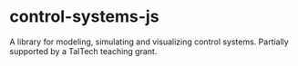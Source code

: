 # control-systems-js
A library for modeling, simulating and visualizing control systems. Partially supported by a TalTech teaching grant.
